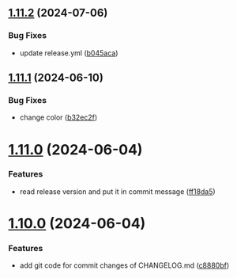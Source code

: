 ## [1.11.2](https://github.com/hosseinzare1/flutter-assessment/compare/v1.11.1...v1.11.2) (2024-07-06)


### Bug Fixes

* update release.yml ([b045aca](https://github.com/hosseinzare1/flutter-assessment/commit/b045aca02a116cabca0fe31fe0020c6a09e0399c))

## [1.11.1](https://github.com/hosseinzare1/flutter-assessment/compare/v1.11.0...v1.11.1) (2024-06-10)


### Bug Fixes

* change color ([b32ec2f](https://github.com/hosseinzare1/flutter-assessment/commit/b32ec2f80b795a1abf9648d2fe17eddcb06c6997))

# [1.11.0](https://github.com/hosseinzare1/flutter-assessment/compare/v1.10.0...v1.11.0) (2024-06-04)


### Features

* read release version and put it in commit message ([ff18da5](https://github.com/hosseinzare1/flutter-assessment/commit/ff18da50c85a64c8cdc52876d9e9210d168b8e51))

# [1.10.0](https://github.com/hosseinzare1/flutter-assessment/compare/v1.9.0...v1.10.0) (2024-06-04)


### Features

* add git code for commit changes of CHANGELOG.md ([c8880bf](https://github.com/hosseinzare1/flutter-assessment/commit/c8880bfc3751b0201a8b910d2ac1d43ee4fa6a36))
